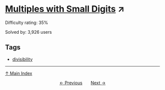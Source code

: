 # [Multiples with Small Digits](https://projecteuler.net/problem=303) ↗️

Difficulty rating: 35%

Solved by: 3,926 users
## Tags

- [divisibility](../tags/divisibility.md)



---

[↑ Main Index](../README.md)


<div align=center><a href='302.md'>← Previous</a> &nbsp;&nbsp; &nbsp;&nbsp;  <a href='304.md'>Next →</a></div>
